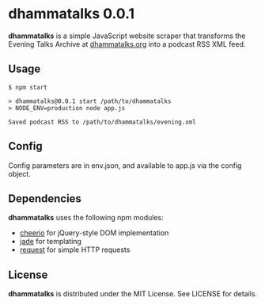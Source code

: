 # dhammatalks 0.0.1

**dhammatalks** is a simple JavaScript website scraper that transforms the Evening Talks Archive at [dhammatalks.org](http://dhammatalks.org/mp3_index.html) into a podcast RSS XML feed.

## Usage
```
$ npm start

> dhammatalks@0.0.1 start /path/to/dhammatalks
> NODE_ENV=production node app.js

Saved podcast RSS to /path/to/dhammatalks/evening.xml
```

## Config
Config parameters are in env.json, and available to app.js via the config object.

## Dependencies
**dhammatalks** uses the following npm modules:

- [cheerio](https://github.com/cheeriojs/cheerio) for jQuery-style DOM implementation
- [jade](https://github.com/visionmedia/jade) for templating
- [request](https://github.com/mikeal/request) for simple HTTP requests

## License
**dhammatalks** is distributed under the MIT License. See LICENSE for details.
